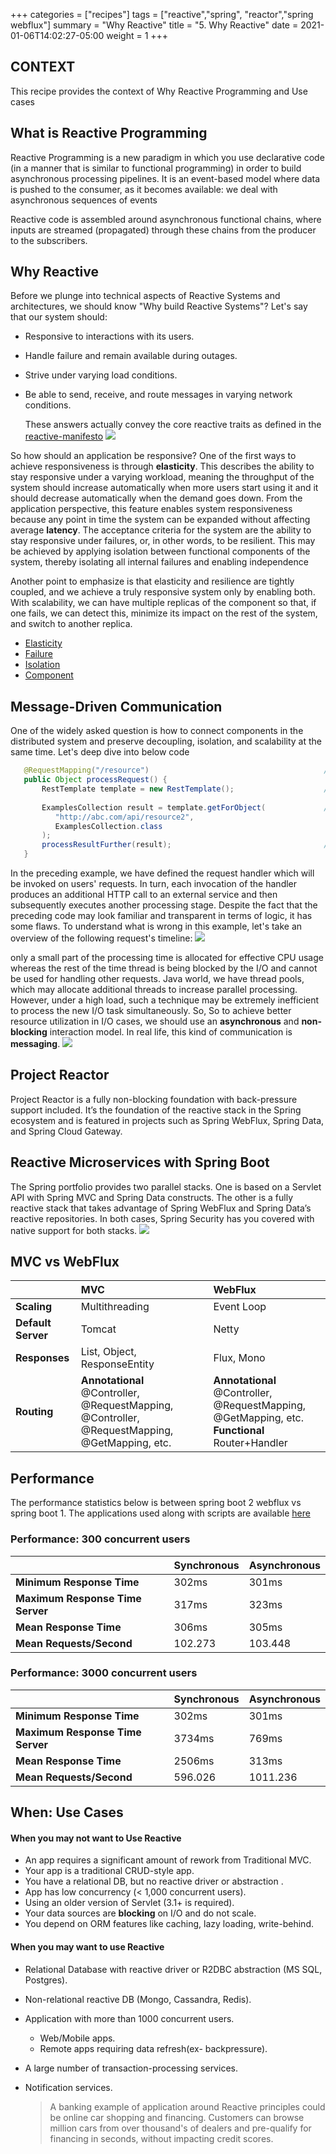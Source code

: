 +++
categories = ["recipes"]
tags = ["reactive","spring", "reactor","spring webflux"]
summary = "Why Reactive"
title = "5. Why Reactive"
date = 2021-01-06T14:02:27-05:00
weight = 1
+++

## CONTEXT
This recipe provides the context of Why Reactive Programming and Use cases

## What is Reactive Programming

Reactive Programming is a new paradigm in which you use declarative code (in a manner that is similar to functional programming)
in order to build asynchronous processing pipelines. It is an event-based model where data is pushed to the consumer, as it becomes available: we deal with asynchronous sequences of events

Reactive code is assembled around asynchronous functional chains, where inputs are streamed (propagated) through these chains from the producer to the subscribers.

## Why Reactive 

Before we plunge into technical aspects of Reactive Systems and architectures, we should know "Why build Reactive Systems"?
Let's say that our system should:

   * Responsive to interactions with its users.
   * Handle failure and remain available during outages.
   * Strive under varying load conditions.
   * Be able to send, receive, and route messages in varying network conditions.
     
     These answers actually convey the core reactive traits as defined in the [reactive-manifesto](https://www.reactivemanifesto.org/)
     ![](/images/reactivemanifesto.PNG)

So how should an application be responsive? One of the first ways to achieve responsiveness is through **elasticity**. This 
describes the ability to stay responsive under a varying workload, meaning the throughput of the system should increase
automatically when more users start using it and it should decrease automatically when the demand goes down. From the 
application perspective, this feature enables system responsiveness because any point in time the system can be expanded
without affecting average **latency**. The acceptance criteria for the system are the ability to stay responsive under failures, or, in other words, to be resilient. 
This may be achieved by applying isolation between functional components of the system, thereby isolating all internal failures and enabling independence

Another point to emphasize is that elasticity and resilience are tightly coupled, and we achieve a truly responsive system only by enabling both. With scalability, we can have multiple replicas of the component so that, if one fails, we can detect this, minimize its impact on the rest of the system, and switch to another replica.
   * [Elasticity](https://www.reactivemanifesto.org/glossary#Elasticity)
   * [Failure](https://www.reactivemanifesto.org/glossary#Failure)
   * [Isolation](https://www.reactivemanifesto.org/glossary#Isolation)
   * [Component](https://www.reactivemanifesto.org/glossary#Component)

## Message-Driven Communication
One of the widely asked question is how to connect components in the distributed system and preserve decoupling, isolation, and scalability at the same time.
Let's deep dive into below code

```java
   @RequestMapping("/resource")                                       // (1)
   public Object processRequest() {
       RestTemplate template = new RestTemplate();                    // (2)
   
       ExamplesCollection result = template.getForObject(             // (3) 
          "http://abc.com/api/resource2",                              
          ExamplesCollection.class                                    
       );                                                             
       processResultFurther(result);                                  // (4)
   }
```

In the preceding example, we have defined the request handler which will be invoked on users' requests.
In turn, each invocation of the handler produces an additional HTTP call to an external service and then subsequently executes another processing stage. 
Despite the fact that the preceding code may look familiar and transparent in terms of logic, it has some flaws. 
To understand what is wrong in this example, let's take an overview of the following request's timeline:
 ![](/images/blocking-thread.PNG)

only a small part of the processing time is allocated for effective CPU usage whereas the rest of the time thread is being blocked by the I/O and cannot be used for handling other requests.
Java world, we have thread pools, which may allocate additional threads to increase parallel processing.
However, under a high load, such a technique may be extremely inefficient to process the new I/O task simultaneously. So,
So to achieve better resource utilization in I/O cases, we should use an **asynchronous** and **non-blocking** interaction model.
In real life, this kind of communication is **messaging**.
![](/images/NonBlocking.png)

## Project Reactor

Project Reactor is a fully non-blocking foundation with back-pressure support included. 
It’s the foundation of the reactive stack in the Spring ecosystem and is featured in projects such as Spring WebFlux, Spring Data, and Spring Cloud Gateway.

## Reactive Microservices with Spring Boot

The Spring portfolio provides two parallel stacks. One is based on a Servlet API with Spring MVC and Spring Data constructs.
The other is a fully reactive stack that takes advantage of Spring WebFlux and Spring Data’s reactive repositories.
In both cases, Spring Security has you covered with native support for both stacks.
![](/images/Reactive-Spring.png)

## MVC vs WebFlux
|         | MVC | WebFlux |
   | :---          |    :----   |  :----   |
| **Scaling**  | Multithreading | Event Loop |
| **Default Server** | Tomcat | Netty |
| **Responses**  | List<T>, Object, ResponseEntity | Flux<T>, Mono<T> |
| **Routing**     | **Annotational**<br/> @Controller, @RequestMapping, @Controller, @RequestMapping, @GetMapping, etc.  | **Annotational**<br/>  @Controller, @RequestMapping, @GetMapping, etc.<br/> **Functional** Router+Handler
                                                      
## Performance

The performance statistics below is between spring boot 2 webflux vs spring boot 1. The applications used along with scripts are available [here](https://github.com/Tanzu-Solutions-Engineering/pace-cnd-java/tree/master/boot2-load-demo/applications)

### Performance: 300 concurrent users

|         | Synchronous | Asynchronous |
   | :---          |    :----   |  :----   |
| **Minimum Response Time**  | 302ms | 301ms |
| **Maximum Response Time Server** | 317ms | 323ms |
| **Mean Response Time**  | 306ms | 305ms |
| **Mean Requests/Second**     | 102.273 | 103.448

### Performance: 3000 concurrent users

|         | Synchronous | Asynchronous |
   | :---          |    :----   |  :----   |
| **Minimum Response Time**  | 302ms | 301ms |
| **Maximum Response Time Server** | 3734ms | 769ms |
| **Mean Response Time**  | 2506ms | 313ms |
| **Mean Requests/Second**     | 596.026 | 1011.236

## When: Use Cases

#### When you may not want to Use Reactive 

* An app requires a significant amount of rework from Traditional MVC.
* Your app is a traditional CRUD-style app.
* You have a relational DB, but no reactive driver or abstraction .
* App has low concurrency (< 1,000 concurrent users).
* Using an older version of Servlet (3.1+ is required).
* Your data sources are **blocking** on I/O and do not scale.
* You depend on ORM features like caching, lazy loading, write-behind.

#### When you may want to use Reactive

* Relational Database with reactive driver or R2DBC abstraction (MS SQL, Postgres).
* Non-relational reactive DB (Mongo, Cassandra, Redis).
* Application with more than 1000 concurrent users.
   * Web/Mobile apps.
   * Remote apps requiring data refresh(ex- backpressure).
* A large number of transaction-processing services.
* Notification services.
  
   > A banking example of application around Reactive principles could be online car shopping and financing. 
   > Customers can browse million cars from over thousand's of dealers and pre-qualify for financing in seconds, without impacting credit scores.
